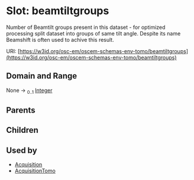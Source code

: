 
# Slot: beamtiltgroups

Number of Beamtilt groups present in this dataset - for optimized processing split dataset into groups of same tilt angle. Despite its name Beamshift is often used to achive this result.

URI: [https://w3id.org/osc-em/oscem-schemas-env-tomo/beamtiltgroups](https://w3id.org/osc-em/oscem-schemas-env-tomo/beamtiltgroups)


## Domain and Range

None &#8594;  <sub>0..1</sub> [Integer](types/Integer.md)

## Parents


## Children


## Used by

 * [Acquisition](Acquisition.md)
 * [AcquisitionTomo](AcquisitionTomo.md)
